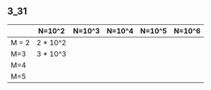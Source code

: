 ## 3_31

|       | N=10^2   | N=10^3 | N=10^4 | N=10^5 | N=10^6 |
| ----- | -------- | ------ | ------ | ------ | ------ |
| M = 2 | 2 * 10^2 |        |        |        |        |
| M=3   | 3 * 10^3 |        |        |        |        |
| M=4   |          |        |        |        |        |
| M=5   |          |        |        |        |        |

